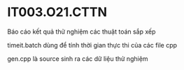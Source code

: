 # IT003.O21.CTTN
Báo cáo kết quả thử nghiệm các thuật toán sắp xếp

timeit.batch dùng để tính thời gian thực thi của các file cpp

gen.cpp là source sinh ra các dữ liệu thử nghiệm
